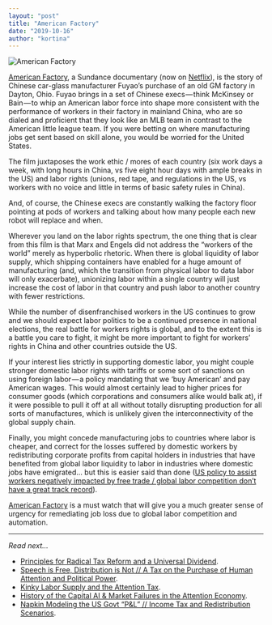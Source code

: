 ```yaml
---
layout: "post"
title: "American Factory"
date: "2019-10-16"
author: "kortina"
---
```



![American Factory](https://cdn-images-1.medium.com/max/2560/1*Yv5x2mh34wNWZy8kBqwLNw.jpeg)

[American Factory](http://www.sundance.org/projects/american-factory), a Sundance documentary (now on [Netflix](https://www.netflix.com/title/81090071?source=35)), is the story of Chinese car-glass manufacturer Fuyao’s purchase of an old GM factory in Dayton, Ohio. Fuyao brings in a set of Chinese execs — think McKinsey or Bain — to whip an American labor force into shape more consistent with the performance of workers in their factory in mainland China, who are so dialed and proficient that they look like an MLB team in contrast to the American little league team. If you were betting on where manufacturing jobs get sent based on skill alone, you would be worried for the United States.

The film juxtaposes the work ethic / mores of each country (six work days a week, with long hours in China, vs five eight hour days with ample breaks in the US) and labor rights (unions, red tape, and regulations in the US, vs workers with no voice and little in terms of basic safety rules in China).

And, of course, the Chinese execs are constantly walking the factory floor pointing at pods of workers and talking about how many people each new robot will replace and when.

Wherever you land on the labor rights spectrum, the one thing that is clear from this film is that Marx and Engels did not address the “workers of the world” merely as hyperbolic rhetoric. When there is global liquidity of labor supply, which shipping containers have enabled for a huge amount of manufacturing (and, which the transition from physical labor to data labor will only exacerbate), unionizing labor within a single country will just increase the cost of labor in that country and push labor to another country with fewer restrictions.

While the number of disenfranchised workers in the US continues to grow and we should expect labor politics to be a continued presence in national elections, the real battle for workers rights is global, and to the extent this is a battle you care to fight, it might be more important to fight for workers’ rights in China and other countries outside the US.

If your interest lies strictly in supporting domestic labor, you might couple stronger domestic labor rights with tariffs or some sort of sanctions on using foreign labor — a policy mandating that we ‘buy American’ and pay American wages. This would almost certainly lead to higher prices for consumer goods (which corporations and consumers alike would balk at), if it were possible to pull it off at all without totally disrupting production for all sorts of manufactures, which is unlikely given the interconnectivity of the global supply chain.

Finally, you might concede manufacturing jobs to countries where labor is cheaper, and correct for the losses suffered by domestic workers by redistributing corporate profits from capital holders in industries that have benefited from global labor liquidity to labor in industries where domestic jobs have emigrated… but this is easier said than done ([US policy to assist workers negatively impacted by free trade / global labor competition don’t have a great track record](https://www.brookings.edu/blog/the-avenue/2017/01/10/maladjusted-its-time-to-reimagine-economic-adjustment-programs/)).


[American Factory](https://www.netflix.com/title/81090071?source=35) is a must watch that will give you a much greater sense of urgency for remediating job loss due to global labor competition and automation.

---

*Read next…*

- [Principles for Radical Tax Reform and a Universal Dividend](https://kortina.nyc/essays/principles-for-radical-tax-reform-and-a-universal-dividend/).
- [Speech is Free, Distribution is Not // A Tax on the Purchase of Human Attention and Political Power](https://kortina.nyc/essays/speech-is-free-distribution-is-not-a-tax-on-the-purchase-of-human-attention-and-political-power/).
- [Kinky Labor Supply and the Attention Tax](https://kortina.nyc/essays/kinky-labor-supply-and-the-attention-tax/).
- [History of the Capital AI & Market Failures in the Attention Economy](https://kortina.nyc/essays/market-failures-in-the-attention-economy/).
- [Napkin Modeling the US Govt “P&L” // Income Tax and Redistribution Scenarios](https://kortina.nyc/essays/napkin-modeling-the-us-govt-p-l/).

